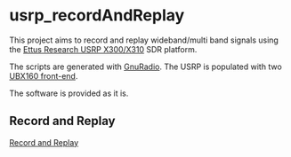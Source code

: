 # usrp_recordAndReplay

This project aims to record and replay wideband/multi band signals using the [Ettus Research USRP X300/X310](https://kb.ettus.com/X300/X310_Getting_Started_Guides) SDR platform.

The scripts are generated with [GnuRadio](https://wiki.gnuradio.org/index.php/USRP_Source).
The USRP is populated with two [UBX160 front-end](https://www.ettus.com/all-products/ubx160/).

The software is provided as it is.

## Record and Replay

[Record and Replay](doc/recordAndReplay.md)
